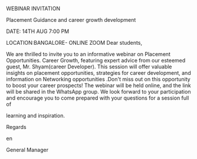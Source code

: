 WEBINAR INVITATION

Placement Guidance and career growth development

DATE: 14TH AUG 7:00 PM

LOCATION:BANGALORE- ONLINE ZOOM
Dear students,

We are thrilled to invite you to an informative webinar on Placement
Opportunities. Career Growth, featuring expert advice from our esteemed
guest, Mr. Shyam(career Developer). This session will offer valuable insights
on placement opportunities, strategies for career development, and
information on Networking opportunities .Don't miss out on this opportunity
to boost your career prospects! The webinar will be held online, and the link
will be shared in the WhatsApp group. We look forward to your participation
and encourage you to come prepared with your questions for a session full of

learning and inspiration.

Regards

en

General Manager